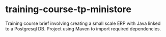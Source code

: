 # training-course-tp-ministore

Training course brief involving creating a small scale ERP with Java linked to a Postgresql DB.
Project using Maven to import required dependencies.
